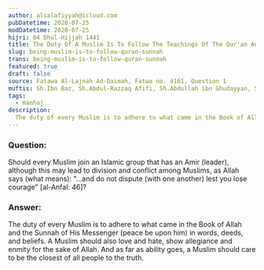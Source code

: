 ```yaml
---
author: alsalafiyyah@icloud.com
pubDatetime: 2020-07-25
modDatetime: 2020-07-25
hijri: 04 Dhul-Hijjah 1441
title: The Duty Of A Muslim Is To Follow The Teachings Of The Qur'an And Sunnah
slug: being-muslim-is-to-follow-quran-sunnah
trans: being-muslim-is-to-follow-quran-sunnah
featured: true
draft: false
source: Fatawa Al-Lajnah Ad-Daimah, Fatwa no. 4161, Question 1
muftis: Sh.Ibn Baz, Sh.Abdul-Razzaq Afifi, Sh.Abdullah ibn Ghudayyan, Sh.Abdullah ibn Qa'ud
tags:
  - manhaj
description:
  The duty of every Muslim is to adhere to what came in the Book of Allah and the Sunnah of His Messenger in words, deeds, and beliefs.
---
```


### Question: 

Should every Muslim join an Islamic group that has an Amir (leader), although this may lead to division and conflict among Muslims, as Allah says (what means): "...and do not dispute (with one another) lest you lose courage" [al-Anfal: 46]?

### Answer:

The duty of every Muslim is to adhere to what came in the Book of Allah and the Sunnah of His Messenger (peace be upon him) in words, deeds, and beliefs. A Muslim should also love and hate, show allegiance and enmity for the sake of Allah. And as far as ability goes, a Muslim should care to be the closest of all people to the truth.
